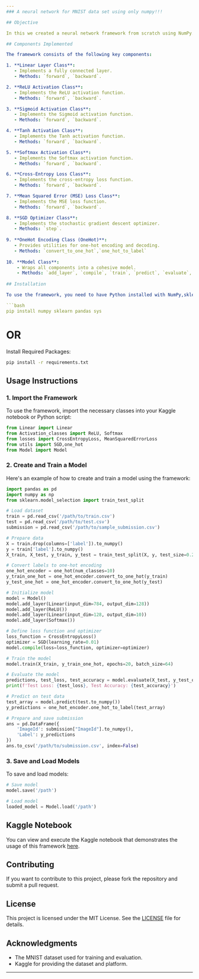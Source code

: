 ```yaml
---
### A neural network for MNIST data set using only numpy!!!

## Objective

In this we created a neural network framework from scratch using NumPy. The goal was to implement a framework that includes core components of a neural network such as layers, activation functions, loss functions, and an optimizer. Finally, we trained the neural network on the MNIST dataset and achieved at least 84% accuracy on the test dataset from Kaggle and the highest achieved being 93%.

## Components Implemented

The framework consists of the following key components:

1. **Linear Layer Class**:
   - Implements a fully connected layer.
   - Methods: `forward`, `backward`.

2. **ReLU Activation Class**:
   - Implements the ReLU activation function.
   - Methods: `forward`, `backward`.

3. **Sigmoid Activation Class**:
   - Implements the Sigmoid activation function.
   - Methods: `forward`, `backward`.

4. **Tanh Activation Class**:
   - Implements the Tanh activation function.
   - Methods: `forward`, `backward`.

5. **Softmax Activation Class**:
   - Implements the Softmax activation function.
   - Methods: `forward`, `backward`.

6. **Cross-Entropy Loss Class**:
   - Implements the cross-entropy loss function.
   - Methods: `forward`, `backward`.

7. **Mean Squared Error (MSE) Loss Class**:
   - Implements the MSE loss function.
   - Methods: `forward`, `backward`.

8. **SGD Optimizer Class**:
   - Implements the stochastic gradient descent optimizer.
   - Methods: `step`.
     
9. **OneHot Encoding Class (OneHot)**:
   - Provides utilities for one-hot encoding and decoding.
   - Methods: `convert_to_one_hot`,`one_hot_to_label`
     
10. **Model Class**:
    - Wraps all components into a cohesive model.
    - Methods: `add_layer`, `compile`, `train`, `predict`, `evaluate`, `save`, `load`.
   
## Installation

To use the framework, you need to have Python installed with NumPy,sklearn,pandas and sys. You can install NumPy using pip:

```bash
pip install numpy sklearn pandas sys
```
# OR
Install Required Packages:
```bash
pip install -r requirements.txt
```
## Usage Instructions

### 1. Import the Framework

To use the framework, import the necessary classes into your Kaggle notebook or Python script:

```python
from Linear import Linear
from Activation_classes import ReLU, Softmax
from losses import CrossEntropyLoss, MeanSquaredErrorLoss
from utils import SGD,one_hot
from Model import Model
```

### 2. Create and Train a Model

Here's an example of how to create and train a model using the framework:

```python
import pandas as pd
import numpy as np
from sklearn.model_selection import train_test_split

# Load dataset
train = pd.read_csv('/path/to/train.csv')
test = pd.read_csv('/path/to/test.csv')
submission = pd.read_csv('/path/to/sample_submission.csv')

# Prepare data
X = train.drop(columns=['label']).to_numpy()
y = train['label'].to_numpy()
X_train, X_test, y_train, y_test = train_test_split(X, y, test_size=0.2, random_state=0)

# Convert labels to one-hot encoding
one_hot_encoder = one_hot(num_classes=10)
y_train_one_hot = one_hot_encoder.convert_to_one_hot(y_train)
y_test_one_hot = one_hot_encoder.convert_to_one_hot(y_test)

# Initialize model
model = Model()
model.add_layer(Linear(input_dim=784, output_dim=128))
model.add_layer(ReLU())
model.add_layer(Linear(input_dim=128, output_dim=10))
model.add_layer(Softmax())

# Define loss function and optimizer
loss_function = CrossEntropyLoss()
optimizer = SGD(learning_rate=0.01)
model.compile(loss=loss_function, optimizer=optimizer)

# Train the model
model.train(X_train, y_train_one_hot, epochs=20, batch_size=64)

# Evaluate the model
predictions, test_loss, test_accuracy = model.evaluate(X_test, y_test_one_hot)
print(f'Test Loss: {test_loss}, Test Accuracy: {test_accuracy}')

# Predict on test data
test_array = model.predict(test.to_numpy())
y_predictions = one_hot_encoder.one_hot_to_label(test_array)

# Prepare and save submission
ans = pd.DataFrame({
    'ImageId': submission["ImageId"].to_numpy(),
    'Label': y_predictions
})
ans.to_csv('/path/to/submission.csv', index=False)
```

### 3. Save and Load Models

To save and load models:

```python
# Save model
model.save('/path')

# Load model
loaded_model = Model.load('/path')
```

## Kaggle Notebook

You can view and execute the Kaggle notebook that demonstrates the usage of this framework [here](https://www.kaggle.com/{your-kaggle-username}/{your-notebook-name}).

## Contributing

If you want to contribute to this project, please fork the repository and submit a pull request. 

## License

This project is licensed under the MIT License. See the [LICENSE](LICENSE) file for details.

## Acknowledgments

- The MNIST dataset used for training and evaluation.
- Kaggle for providing the dataset and platform.

---
```

